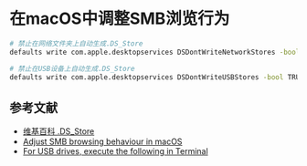 # 在macOS中调整SMB浏览行为

```sh
# 禁止在网络文件夹上自动生成.DS_Store
defaults write com.apple.desktopservices DSDontWriteNetworkStores -bool TRUE

# 禁止在USB设备上自动生成.DS_Store
defaults write com.apple.desktopservices DSDontWriteUSBStores -bool TRUE
```

## 参考文献

- [维基百科 .DS_Store](https://zh.wikipedia.org/zh-sg/.DS_Store)
- [Adjust SMB browsing behaviour in macOS](https://support.apple.com/en-sg/102064)
- [For USB drives, execute the following in Terminal](https://discussions.apple.com/thread/251428275?sortBy=rank)
